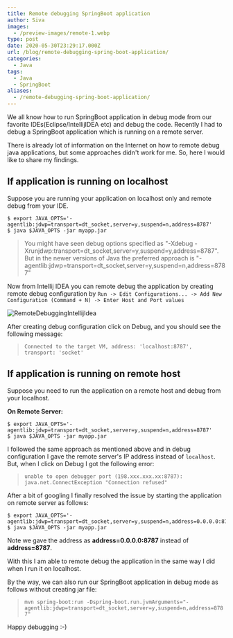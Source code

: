 ```yaml
---
title: Remote debugging SpringBoot application
author: Siva
images:
  - /preview-images/remote-1.webp
type: post
date: 2020-05-30T23:29:17.000Z
url: /blog/remote-debugging-spring-boot-application/
categories:
  - Java
tags:
  - Java
  - SpringBoot
aliases:
  - /remote-debugging-spring-boot-application/
---
```


We all know how to run SpringBoot application in debug mode from our favorite IDEs(Eclipse/IntellijIDEA etc) and debug the code.
Recently I had to debug a SpringBoot application which is running on a remote server. 

There is already lot of information on the Internet on how to remote debug java applications, but some approaches didn't work for me.
So, here I would like to share my findings.

<!--more-->


## If application is running on localhost
Suppose you are running your application on localhost only and remote debug from your IDE.

```shell script
$ export JAVA_OPTS='-agentlib:jdwp=transport=dt_socket,server=y,suspend=n,address=8787'
$ java $JAVA_OPTS -jar myapp.jar
```

> You might have seen debug options specified as "-Xdebug -Xrunjdwp:transport=dt_socket,server=y,suspend=y,address=8787".
> But in the newer versions of Java the preferred approach is "-agentlib:jdwp=transport=dt_socket,server=y,suspend=n,address=8787"

Now from Intellij IDEA you can remote debug the application by creating remote debug configuration by 
`Run -> Edit Configurations... -> Add New Configuration (Command + N) -> Enter Host and Port values`

![RemoteDebuggingIntellijIdea](/images/java-remote-debug.webp "RemoteDebuggingIntellijIdea")

After creating debug configuration click on Debug, and you should see the following message:

> `Connected to the target VM, address: 'localhost:8787', transport: 'socket'`

## If application is running on remote host
Suppose you need to run the application on a remote host and debug from your localhost.

**On Remote Server:**

```shell script
$ export JAVA_OPTS='-agentlib:jdwp=transport=dt_socket,server=y,suspend=n,address=8787'
$ java $JAVA_OPTS -jar myapp.jar
```

I followed the same approach as mentioned above and in debug configuration I gave the remote server's IP address instead of `localhost`.
But, when I click on Debug I got the following error:

> `unable to open debugger port (198.xxx.xxx.xx:8787): java.net.ConnectException "Connection refused"`

After a bit of googling I finally resolved the issue by starting the application on remote server as follows:

```shell script
$ export JAVA_OPTS='-agentlib:jdwp=transport=dt_socket,server=y,suspend=n,address=0.0.0.0:8787'
$ java $JAVA_OPTS -jar myapp.jar
```

Note we gave the address as **address=0.0.0.0:8787** instead of **address=8787**.

With this I am able to remote debug the application in the same way I did when I run it on localhost.

By the way, we can also run our SpringBoot application in debug mode as follows without creating jar file:

> `mvn spring-boot:run -Dspring-boot.run.jvmArguments="-agentlib:jdwp=transport=dt_socket,server=y,suspend=n,address=8787"`

Happy debugging :-)